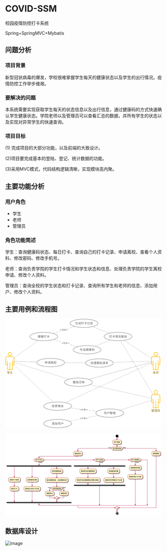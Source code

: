 # COVID-SSM
校园疫情防控打卡系统

Spring+SpringMVC+Mybatis

## 问题分析

### 项目背景
新型冠状病毒的爆发，学校很难掌握学生每天的健康状态以及学生的出行情况。疫情防控工作举步维艰。

### 要解决的问题
本系统需要实现获取学生每天的状态信息以及出行信息，通过健康码的方式快速确认学生健康状态。学院老师以及管理员可以查看汇总的数据，并所有学生的状态以及实现对异常学生的快速查询。

### 项目目标
(1)	完成项目的大部分功能，以及前端的大致设计。

(2)项目要完成基本的登陆、登记、统计数据的功能。

(3)采用MVC模式，代码结构逻辑清晰，实现模块高内聚。

## 主要功能分析
### 用户角色
- 学生
- 老师
- 管理员

### 角色功能简述
学生：查询健康码状态、每日打卡、查询自己的打卡记录、申请离校、查看个人资料、修改密码、修改手机号。

老师：查询负责学院的学生打卡情况和学生状态和信息、处理负责学院的学生离校申请、修改个人资料。

管理员：查询全校的学生状态和打卡记录、查询所有学生和老师的信息、添加用户、修改个人资料。

## 主要用例和流程图
![image](pic/用例图.png)

![image](pic/流程图.png)

## 数据库设计
![image](pic/ER图.png)
